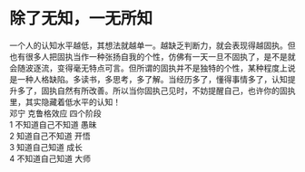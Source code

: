 # 除了无知，一无所知
一个人的认知水平越低，其想法就越单一。越缺乏判断力，就会表现得越固执。但也有很多人把固执当作一种张扬自我的个性，仿佛有一天一旦不固执了，是不是就会随波逐流，变得毫无特点可言。但所谓的固执并不是独特的个性，某种程度上说是一种人格缺陷。多读书，多思考，多了解。当经历多了，懂得事情多了，认知提升多了，固执自然有所改善。所以当你固执己见时，不妨提醒自己，也许你的固执里，其实隐藏着低水平的认知！<br>
邓宁 克鲁格效应  四个阶段<br>
1 不知道自己不知道  愚昧<br>
2 知道自己不知道    开悟<br>
3 知道自己知道      成长<br>
4 不知道自己知道    大师<br>




